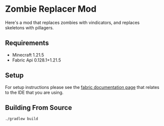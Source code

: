 # Zombie Replacer Mod

Here's a mod that replaces zombies with vindicators, and replaces skeletons with pillagers.

## Requirements
- Minecraft 1.21.5
- Fabric Api 0.128.1+1.21.5

## Setup
For setup instructions please see the [fabric documentation page](https://docs.fabricmc.net/develop/getting-started/setting-up-a-development-environment) that relates to the IDE that you are using.


## Building From Source
```bash
./gradlew build
```